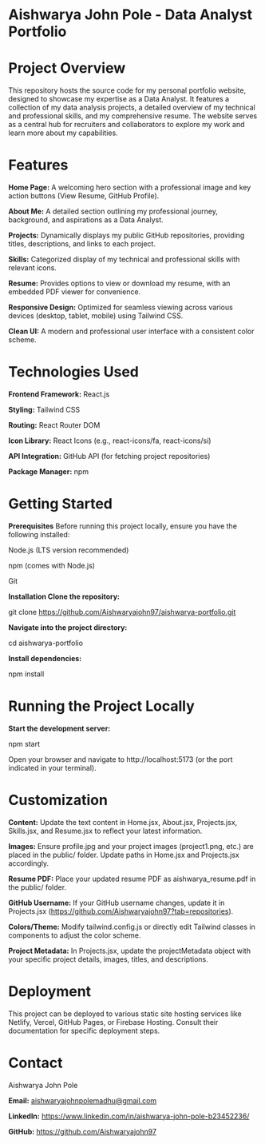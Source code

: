 # Aishwarya John Pole - Data Analyst Portfolio
# Project Overview
This repository hosts the source code for my personal portfolio website, designed to showcase my expertise as a Data Analyst. It features a collection of my data analysis projects, a detailed overview of my technical and professional skills, and my comprehensive resume. The website serves as a central hub for recruiters and collaborators to explore my work and learn more about my capabilities.

# Features
**Home Page:** A welcoming hero section with a professional image and key action buttons (View Resume, GitHub Profile).

**About Me:** A detailed section outlining my professional journey, background, and aspirations as a Data Analyst.

**Projects:** Dynamically displays my public GitHub repositories, providing titles, descriptions, and links to each project.

**Skills:** Categorized display of my technical and professional skills with relevant icons.

**Resume:** Provides options to view or download my resume, with an embedded PDF viewer for convenience.

**Responsive Design:** Optimized for seamless viewing across various devices (desktop, tablet, mobile) using Tailwind CSS.

**Clean UI:** A modern and professional user interface with a consistent color scheme.

# Technologies Used
**Frontend Framework:** React.js

**Styling:** Tailwind CSS

**Routing:** React Router DOM

**Icon Library:** React Icons (e.g., react-icons/fa, react-icons/si)

**API Integration:** GitHub API (for fetching project repositories)

**Package Manager:** npm

# Getting Started
**Prerequisites**
Before running this project locally, ensure you have the following installed:

Node.js (LTS version recommended)

npm (comes with Node.js)

Git

**Installation
Clone the repository:**

git clone https://github.com/Aishwaryajohn97/aishwarya-portfolio.git

**Navigate into the project directory:**

cd aishwarya-portfolio

**Install dependencies:**

npm install

# Running the Project Locally
**Start the development server:**

npm start

Open your browser and navigate to http://localhost:5173 (or the port indicated in your terminal).


# Customization
**Content:** Update the text content in Home.jsx, About.jsx, Projects.jsx, Skills.jsx, and Resume.jsx to reflect your latest information.

**Images:** Ensure profile.jpg and your project images (project1.png, etc.) are placed in the public/ folder. Update paths in Home.jsx and Projects.jsx accordingly.

**Resume PDF:** Place your updated resume PDF as aishwarya_resume.pdf in the public/ folder.

**GitHub Username:** If your GitHub username changes, update it in Projects.jsx (https://github.com/Aishwaryajohn97?tab=repositories).

**Colors/Theme:** Modify tailwind.config.js or directly edit Tailwind classes in components to adjust the color scheme.

**Project Metadata:** In Projects.jsx, update the projectMetadata object with your specific project details, images, titles, and descriptions.

# Deployment
This project can be deployed to various static site hosting services like Netlify, Vercel, GitHub Pages, or Firebase Hosting. Consult their documentation for specific deployment steps.

# Contact
Aishwarya John Pole

**Email:** aishwaryajohnpolemadhu@gmail.com

**LinkedIn:** https://www.linkedin.com/in/aishwarya-john-pole-b23452236/

**GitHub:** https://github.com/Aishwaryajohn97
